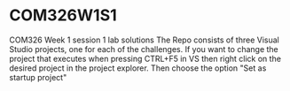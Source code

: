 # COM326W1S1
COM326 Week 1 session 1 lab solutions
The Repo consists of three Visual Studio projects, one for each of the challenges.
If you want to change the project that executes when pressing CTRL+F5 in VS then right click on the desired project in the project explorer. Then choose the option "Set as startup project"
